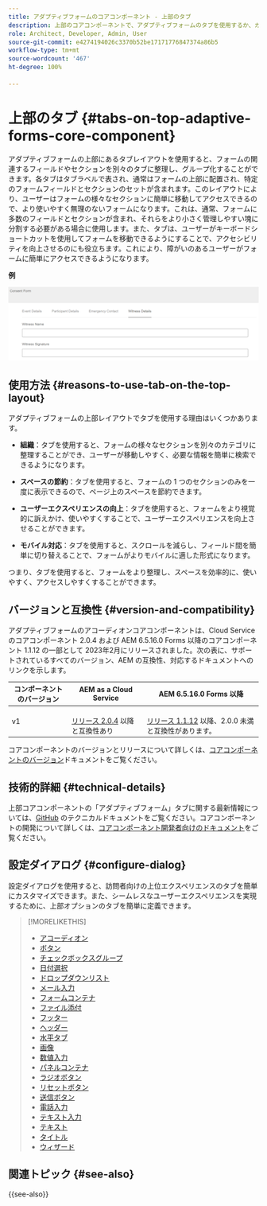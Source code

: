 ```yaml
---
title: アダプティブフォームのコアコンポーネント - 上部のタブ
description: 上部のコアコンポーネントで、アダプティブフォームのタブを使用するか、カスタマイズします。
role: Architect, Developer, Admin, User
source-git-commit: e4274194026c3370b52be17171776847374a86b5
workflow-type: tm+mt
source-wordcount: '467'
ht-degree: 100%

---
```



# 上部のタブ {#tabs-on-top-adaptive-forms-core-component}

アダプティブフォームの上部にあるタブレイアウトを使用すると、フォームの関連するフィールドやセクションを別々のタブに整理し、グループ化することができます。各タブはタブラベルで表され、通常はフォームの上部に配置され、特定のフォームフィールドとセクションのセットが含まれます。このレイアウトにより、ユーザーはフォームの様々なセクションに簡単に移動してアクセスできるので、より使いやすく無理のないフォームになります。これは、通常、フォームに多数のフィールドとセクションが含まれ、それらをより小さく管理しやすい塊に分割する必要がある場合に使用します。また、タブは、ユーザーがキーボードショートカットを使用してフォームを移動できるようにすることで、アクセシビリティを向上させるのにも役立ちます。これにより、障がいのあるユーザーがフォームに簡単にアクセスできるようになります。

**例**

![](/help/adaptive-forms/assets/tabs.png)

## 使用方法 {#reasons-to-use-tab-on-the-top-layout}

アダプティブフォームの上部レイアウトでタブを使用する理由はいくつかあります。

* **組織**：タブを使用すると、フォームの様々なセクションを別々のカテゴリに整理することができ、ユーザーが移動しやすく、必要な情報を簡単に検索できるようになります。

* **スペースの節約**：タブを使用すると、フォームの 1 つのセクションのみを一度に表示できるので、ページ上のスペースを節約できます。

* **ユーザーエクスペリエンスの向上**：タブを使用すると、フォームをより視覚的に訴えかけ、使いやすくすることで、ユーザーエクスペリエンスを向上させることができます。

* **モバイル対応**：タブを使用すると、スクロールを減らし、フィールド間を簡単に切り替えることで、フォームがよりモバイルに適した形式になります。

つまり、タブを使用すると、フォームをより整理し、スペースを効率的に、使いやすく、アクセスしやすくすることができます。

## バージョンと互換性 {#version-and-compatibility}

アダプティブフォームのアコーディオンコアコンポーネントは、Cloud Service のコアコンポーネント 2.0.4 および AEM 6.5.16.0 Forms 以降のコアコンポーネント 1.1.12 の一部として 2023年2月にリリースされました。次の表に、サポートされているすべてのバージョン、AEM の互換性、対応するドキュメントへのリンクを示します。

| コンポーネントのバージョン | AEM as a Cloud Service | AEM 6.5.16.0 Forms 以降 |
|---|---|---|
| v1 | <br>[リリース 2.0.4](/help/adaptive-forms/version.md) 以降と互換性あり | <br>[リリース 1.1.12](/help/adaptive-forms/version.md) 以降、2.0.0 未満と互換性があります。 |

コアコンポーネントのバージョンとリリースについて詳しくは、[コアコンポーネントのバージョン](/help/adaptive-forms/version.md)ドキュメントをご覧ください。

<!-- ## Sample Component Output {#sample-component-output}

To experience the Accordion Component as well as see examples of its configuration options as well as HTML and JSON output, visit the [Component Library](https://adobe.com/go/aem_cmp_library_accordion). -->

## 技術的詳細 {#technical-details}

上部コアコンポーネントの「アダプティブフォーム」タブに関する最新情報については、[GitHub](https://github.com/adobe/aem-core-forms-components/tree/master/ui.af.apps/src/main/content/jcr_root/apps/core/fd/components/form/tabsontop/v1/tabsontop) のテクニカルドキュメントをご覧ください。コアコンポーネントの開発について詳しくは、[コアコンポーネント開発者向けのドキュメント](/help/developing/overview.md)をご覧ください。

## 設定ダイアログ {#configure-dialog}

設定ダイアログを使用すると、訪問者向けの上位エクスペリエンスのタブを簡単にカスタマイズできます。また、シームレスなユーザーエクスペリエンスを実現するために、上部オプションのタブを簡単に定義できます。

<!--

## Related article {#related-article}

* [Create a standalone Adaptive Form](https://experienceleague.adobe.com/docs/experience-manager-cloud-service/content/forms/adaptive-forms-authoring/authoring-adaptive-forms-core-components/create-an-adaptive-form-on-forms-cs/creating-adaptive-form-core-components.html)

-->


>[!MORELIKETHIS]
>
>* [アコーディオン](/help/adaptive-forms/components/accordion.md)
>* [ボタン](/help/adaptive-forms/components/button.md)
>* [チェックボックスグループ](/help/adaptive-forms/components/checkbox-group.md)
>* [日付選択](/help/adaptive-forms/components/date-picker.md)
>* [ドロップダウンリスト](/help/adaptive-forms/components/drop-down.md)
>* [メール入力](/help/adaptive-forms/components/email-input.md)
>* [フォームコンテナ](/help/adaptive-forms/components/form-container.md)
>* [ファイル添付](/help/adaptive-forms/components/file-attachment.md)
>* [フッター](/help/adaptive-forms/components/footer.md)
>* [ヘッダー](/help/adaptive-forms/components/header.md)
>* [水平タブ](/help/adaptive-forms/components/horizontal-tabs.md)
>* [画像](/help/adaptive-forms/components/image.md)
>* [数値入力](/help/adaptive-forms/components/number-input.md)
>* [パネルコンテナ](/help/adaptive-forms/components/panel-container.md)
>* [ラジオボタン](/help/adaptive-forms/components/radio-button.md)
>* [リセットボタン](/help/adaptive-forms/components/reset-button.md)
>* [送信ボタン](/help/adaptive-forms/components/submit-button.md)
>* [電話入力](/help/adaptive-forms/components/telephone-input.md)
>* [テキスト入力](/help/adaptive-forms/components/text-input.md)
>* [テキスト](/help/adaptive-forms/components/text.md)
>* [タイトル](/help/adaptive-forms/components/title.md)
>* [ウィザード](/help/adaptive-forms/components/wizard.md)

## 関連トピック {#see-also}


{{see-also}}